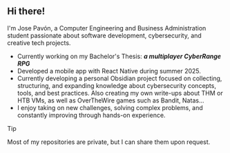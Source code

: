 ## Hi there!
I'm Jose Pavón, a Computer Engineering and Business Administration student passionate about software development, cybersecurity, and creative tech projects.   
- Currently working on my Bachelor's Thesis: **_a multiplayer CyberRange RPG_**  
- Developed a mobile app with React Native during summer 2025.  
- Currently developing a personal Obsidian project focused on collecting, structuring, and expanding knowledge about cybersecurity concepts, tools, and best practices. Also creating my own write-ups about THM or HTB VMs, as well as OverTheWire games
  such as Bandit, Natas...
- I enjoy taking on new challenges, solving complex problems, and constantly improving through hands-on experience.

>[!tip]
> Most of my repositories are private, but I can share them upon request.
